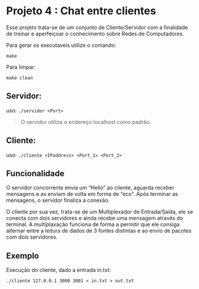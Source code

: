 # Projeto 4 : Chat entre clientes

Esse projeto trata-se de um conjunto de Cliente/Servidor com a finalidade
de treinar e aperfeiçoar o conhecimento sobre Redes de Computadores.

Para gerar os executaveis utilize o comando:

`make`

Para limpar:

`make clean`

## Servidor:

uso: `./servidor <Port>`

> O servidor utiliza o endereço localhost como padrão.

## Cliente:

uso: `./cliente <IPaddress> <Port_1> <Port_2>`

## Funcionalidade

O servidor concorrente envia um “Hello” ao cliente, aguarda receber mensagens e as enviam de volta em forma de “eco”.
Após terminar as mensagens, o servidor finaliza a conexão.

O cliente por sua vez, trata-se de um Multiplexador de Entrada/Saída, ele se conecta com dois servidores e ainda recebe uma mensagem através do terminal.
A multiplaxação funciona de forma a permitir que ele consiga alternar entre a leitura de dados de 3 fontes distintas e ao envio de pacotes com dois servidores.

## Exemplo

Execução do cliente, dado a entrada in.txt:

`./cliente 127.0.0.1 3000 3001 < in.txt > out.txt`
